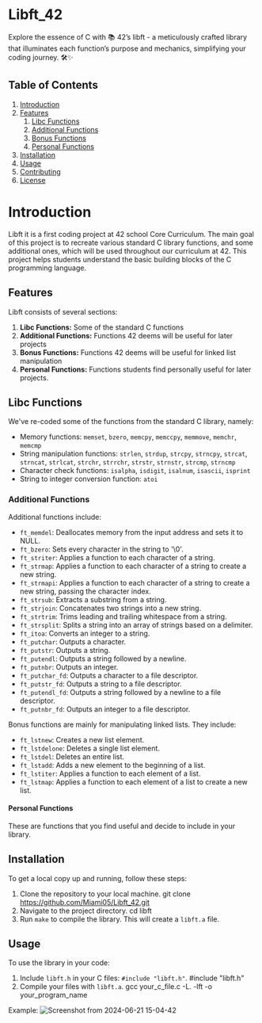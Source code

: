 # Libft_42
Explore the essence of C with 📚 42’s libft - a meticulously crafted library that illuminates each function’s purpose and mechanics, simplifying your coding journey. 🛠️✨

## Table of Contents
1. [Introduction](#introduction)
2. [Features](#features)
    1. [Libc Functions](#libc-functions)
    2. [Additional Functions](#additional-functions)
    3. [Bonus Functions](#bonus-functions)
    4. [Personal Functions](#personal-functions)
3. [Installation](#installation)
4. [Usage](#usage)
5. [Contributing](#contributing)
6. [License](#license)


# Introduction

Libft it is a first coding project at 42 school Core Curriculum. The main goal of this project is to recreate various standard C library functions, and some additional ones, which will be used throughout our curriculum at 42. 
This project helps students understand the basic building blocks of the C programming language.

## Features

Libft consists of several sections:

1. **Libc Functions:** Some of the standard C functions
2. **Additional Functions:** Functions 42 deems will be useful for later projects
3. **Bonus Functions:** Functions 42 deems will be useful for linked list manipulation
4. **Personal Functions:** Functions students find personally useful for later projects.

## Libc Functions

We've re-coded some of the functions from the standard C library, namely:

- Memory functions: `memset`, `bzero`, `memcpy`, `memccpy`, `memmove`, `memchr`, `memcmp`
- String manipulation functions: `strlen`, `strdup`, `strcpy`, `strncpy`, `strcat`, `strncat`, `strlcat`, `strchr`, `strrchr`, `strstr`, `strnstr`, `strcmp`, `strncmp`
- Character check functions: `isalpha`, `isdigit`, `isalnum`, `isascii`, `isprint`
- String to integer conversion function: `atoi`

### Additional Functions

Additional functions include:

- `ft_memdel`: Deallocates memory from the input address and sets it to NULL.
- `ft_bzero`: Sets every character in the string to '\0'.
- `ft_striter`: Applies a function to each character of a string.
- `ft_strmap`: Applies a function to each character of a string to create a new string.
- `ft_strmapi`: Applies a function to each character of a string to create a new string, passing the character index.
- `ft_strsub`: Extracts a substring from a string.
- `ft_strjoin`: Concatenates two strings into a new string.
- `ft_strtrim`: Trims leading and trailing whitespace from a string.
- `ft_strsplit`: Splits a string into an array of strings based on a delimiter.
- `ft_itoa`: Converts an integer to a string.
- `ft_putchar`: Outputs a character.
- `ft_putstr`: Outputs a string.
- `ft_putendl`: Outputs a string followed by a newline.
- `ft_putnbr`: Outputs an integer.
- `ft_putchar_fd`: Outputs a character to a file descriptor.
- `ft_putstr_fd`: Outputs a string to a file descriptor.
- `ft_putendl_fd`: Outputs a string followed by a newline to a file descriptor.
- `ft_putnbr_fd`: Outputs an integer to a file descriptor.

Bonus functions are mainly for manipulating linked lists. They include:

- `ft_lstnew`: Creates a new list element.
- `ft_lstdelone`: Deletes a single list element.
- `ft_lstdel`: Deletes an entire list.
- `ft_lstadd`: Adds a new element to the beginning of a list.
- `ft_lstiter`: Applies a function to each element of a list.
- `ft_lstmap`: Applies a function to each element of a list to create a new list.

#### Personal Functions

These are functions that you find useful and decide to include in your library.

## Installation

To get a local copy up and running, follow these steps:

1. Clone the repository to your local machine.
    git clone https://github.com/Miami05/Libft_42.git
2. Navigate to the project directory.
    cd libft
3. Run `make` to compile the library. This will create a `libft.a` file.

## Usage

To use the library in your code:

1. Include `libft.h` in your C files: `#include "libft.h"`.
    #include "libft.h"
2. Compile your files with `libft.a`.
    gcc your_c_file.c -L. -lft -o your_program_name

Example:
![Screenshot from 2024-06-21 15-04-42](https://github.com/Miami05/Libft_42/assets/163139187/bcfb95db-a8e6-4a54-a471-f8e3fbbdee24)

